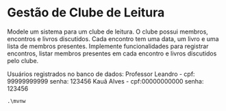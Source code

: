 # Gestão de Clube de Leitura

Modele um sistema para um clube de leitura. O clube possui membros, encontros e livros discutidos. Cada encontro tem uma data, um livro e uma lista de membros presentes. Implemente funcionalidades para registrar encontros, listar membros presentes em cada encontro e livros discutidos pelo clube.

Usuários registrados no banco de dados:
Professor Leandro - cpf: 99999999999 senha: 123456
Kauã Alves - cpf:00000000000 senha: 123456

```shell
.\mvnw
```